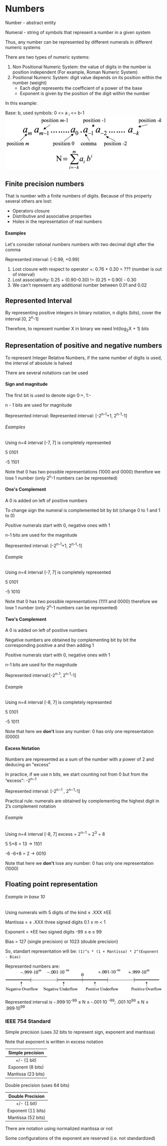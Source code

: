 # Numbers

Number - abstract entity

Numeral - string of symbols that represent a number in a given
system

Thus, any number can be represented by different numerals in
different numeric systems

There are two types of numeric systems:

1. Non Positional Numeric System: the value of digits in the number
is position independent (For example, Roman Numeric System)
2. Positional Numeric System: digit value depends on its position
within the number (weight)
    * Each digit represents the coefficient of a power of the base
    * Exponent is given by the position of the digit within the number

In this example:

Base: b, used symbols: 0 <= a <sub>i</sub> <= b-1
![example of number representation][example_of_positional_number_representation]

## Finite precision numbers
That is number with a finite numbers of digits. Because of this property several others are lost:
* Operators closure
* Distributive and associative properties
* Holes in the representation of real numbers

#### Examples
Let's consider rational numbers numbers with two decimal
digit after the comma

Represented interval: [-0.99, +0.99]
1. Lost closure with respect to operator +: 0.76 + 0.30 = ??? (number is out of interval)
2. Lost associativity: 0.25 + (0.90-0.30) != (0.25 + 0.90) - 0.30
3. We can't represent any additional number between 0.01 and 0.02

## Represented Interval
By representing positive integers in binary notation, n digits
(bits), cover the interval [0, 2<sup>n</sup>-1]

Therefore, to represent number X in binary we need Int(log<sub>2</sub>X + 1) bits

## Representation of positive and negative numbers
To represent Integer Relative Numbers, if the same number of
digits is used, the interval of absolute is halved

There are several notations can be used

#### Sign and magnitude
The first bit is used to denote sign 0:+, 1:-

n - 1 bits are used for magnitude

Represented interval: Represented interval: [-2<sup>n-1</sup>+1, 2<sup>n-1</sup>-1]

###### Examples

Using n=4 interval [-7, 7] is completely represented

5 0101

-5 1101

Note that 0 has two possible representations (1000 and 0000) therefore we lose 1 number (only 2<sup>n</sup>-1 numbers can be represented)

#### One's Complement
A 0 is added on left of positive numbers

To change sign the numeral is complemented bit by bit (change 0 to 1 and 1  to 0)

Positive numerals start with 0, negative ones with 1

n-1 bits are used for the magnitude

Represented interval: [-2<sup>n-1</sup>+1, 2<sup>n-1</sup>-1]

###### Example
Using n=4 interval [-7, 7] is completely represented

5 0101
 
-5 1010

Note that 0 has two possible representations (1111 and 0000) therefore we lose 1 number (only 2<sup>n</sup>-1 numbers can be represented)
#### Two's Complement
A 0 is added on left of positive numbers

Negative numbers are obtained by complementing bit by bit the
corresponding positive a and then adding 1

Positive numerals start with 0, negative ones with 1

n-1 bits are used for the magnitude

Represented interval:[-2<sup>n-1</sup>, 2<sup>n-1</sup>-1]

###### Example
Using n=4 interval [-8, 7] is completely represented

5 0101

-5 1011

Note that here we <b>don't</b> lose any number: 0 has only one representation (0000)
#### Excess Notation
Numbers are represented as a sum of the number with a power of 2
and deducing an "excess"

In practice, if we use n bits, we start counting not from 0 but from
the “excess": -2<sup>n−1</sup>

Represented interval: [-2<sup>n−1</sup> , 2<sup>n−1</sup>-1]

Practical rule: numerals are obtained by complementing the highest
digit in 2’s complement notation

###### Example
Using n=4 interval [-8, 7] excess = 2<sup>n−1</sup> = 2<sup>3</sup> = 8

5 5+8 = 13 → 1101

-6 -6+8 = 2 → 0010

Note that here we <b>don't</b> lose any number: 0 has only one representation (1000)

## Floating point representation
###### Example in base 10
Using numerals with 5 digits of the kind ± .XXX ±EE

Mantissa = ± .XXX three signed digits 0.1 ≤ m < 1

Exponent = ±EE two signed digits -99 ≤ e ≤ 99

Bias = 127 (single precision) or 1023 (double precision)

So, standart representation will be: 
`(1)^s * (1 + Mantissa) * 2^(Exponent - Bias)`

Represented numbers are:
![represented numbers][floating_point_number_representations_base_10]

Represented interval is
-.999·10<sup>-99</sup> ≤ N ≤ -.001·10 <sup>-99</sup>; .001·10<sup>99</sup> ≤ N ≤ .999·10<sup>99</sup>

### IEEE 754 Standard 
Simple precision (uses 32 bits to represent sign, exponent and mantissa)

Note that exponent is written in excess notation

|Simple precision|
|:-------------:|
|+/- (1 bit)|
|Exponent (8 bits)|
|Mantissa (23 bits)|

Double precision (uses 64 bits)

|Double Precision|
|:-------------:|
|+/- (1 bit)|
|Exponent (11 bits)|
|Mantissa (52 bits)|

There are notation using normalized mantissa or not

Some configurations of the exponent are reserved (i.e. not
standardized)


[example_of_positional_number_representation]: ./images/example_of_positional_number_representation.png
[floating_point_number_representations_base_10]: ./images/floating_point_number_representations_base_10.png
